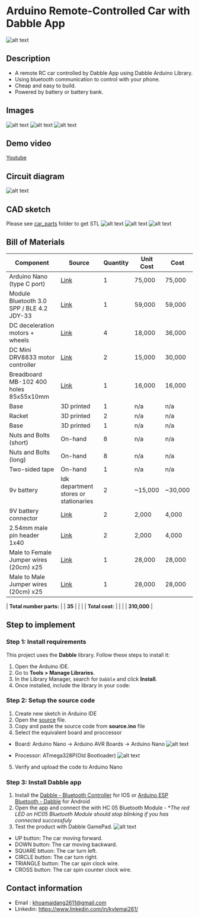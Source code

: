 # Arduino Remote-Controlled Car with Dabble App

![alt text](/images/car_design_full.jpeg)

## Description

- A remote RC car controlled by Dabble App using Dabble Arduino Library.
- Using bluetooth communication to control with your phone.
- Cheap and easy to build.
- Powered by battery or battery bank.

## Images

![alt text](/images/car_photo1.jpg)
![alt text](/images/car_photo2.jpg)
![alt text](/images/car_photo3.jpg)

## Demo video

[Youtube](https://www.youtube.com/watch?v=myx7Zmuy4rU)

## Circuit diagram

![alt text](images/circuit_diagram.png)

## CAD sketch

Please see [car_parts](/cad_parts/) folder to get STL
![alt text](/images/car_design_full.jpeg)
![alt text](/images/car_design_below.jpeg)
![alt text](/images/car_design_closeup.jpeg)

## Bill of Materials

| Component                                 | Source                                                                                                   | Quantity | Unit Cost | Cost    |
| ----------------------------------------- | -------------------------------------------------------------------------------------------------------- | -------- | --------- | ------- |
| Arduino Nano (type C port)                | [Link](https://hshop.vn/mach-nano-ch340-cong-usb-c-arduino-nano-compatible)                              | 1        | 75,000    | 75,000  |
| Module Bluetooth 3.0 SPP / BLE 4.2 JDY-33 | [Link](https://hshop.vn/mach-thu-phat-bluetooth-dual-mode-3-0-spp-ble-4-2-jdy-33-hc-05-hc-06-compatible) | 1        | 59,000    | 59,000  |
| DC deceleration motors + wheels           | [Link](https://hshop.vn/dong-co-dc-giamtoc-v1-1-48)                                                      | 4        | 18,000    | 36,000  |
| DC Mini DRV8833 motor controller          | [Link](https://hshop.vn/mach-dieu-khien-dong-co-dc-mini-drv8833)                                         | 2        | 15,000    | 30,000  |
| Breadboard MB-102 400 holes 85x55x10mm    | [Link](https://hshop.vn/test-board-camnho-8-5-x-5-5-cm)                                                  | 1        | 16,000    | 16,000  |
| Base                                      | 3D printed                                                                                               | 1        | n/a       | n/a     |
| Racket                                    | 3D printed                                                                                               | 2        | n/a       | n/a     |
| Base                                      | 3D printed                                                                                               | 1        | n/a       | n/a     |
| Nuts and Bolts (short)                    | On-hand                                                                                                  | 8        | n/a       | n/a     |
| Nuts and Bolts (long)                     | On-hand                                                                                                  | 8        | n/a       | n/a     |
| Two-sided tape                            | On-hand                                                                                                  | 1        | n/a       | n/a     |
| 9v battery                                | Idk department stores or stationaries                                                                    | 2        | ~15,000   | ~30,000 |
| 9V battery connector                      | [Link](https://hshop.vn/giac-pin-vuong-9v)                                                               | 2        | 2,000     | 4,000   |
| 2.54mm male pin header 1x40               | [Link](https://hshop.vn/rao-duc-don-chon-thang-40chon)                                                   | 2        | 2,000     | 4,000   |
| Male to Female Jumper wires (20cm) x25    | [Link](https://hshop.vn/day-cam-breadboard-duc-cai-20cm-bo-25-soi-don-loai-tot-m-f-jumper-wire)          | 1        | 28,000    | 28,000  |
| Male to Male Jumper wires (20cm) x25      | [Link](https://hshop.vn/day-cam-breadboard-duc-duc-20cm-bo-25-soi-don-loai-tot-m-m-jumper-wire)          | 1        | 28,000    | 28,000  |

| **Total number parts:** | | **35** | | |
| **Total cost:** | | | | **310,000** |

## Step to implement

### Step 1: Install requirements

This project uses the **Dabble** library. Follow these steps to install it:

1. Open the Arduino IDE.
2. Go to **Tools > Manage Libraries**.
3. In the Library Manager, search for `Dabble` and click **Install**.
4. Once installed, include the library in your code:

### Step 2: Setup the source code

1. Create new sketch in Arduino IDE
2. Open the [source](source.ino) file.
3. Copy and paste the source code from **source.ino** file
4. Select the equivalent board and proccessor

- Board: Arduino Nano -> Arduino AVR Boards -> Arduino Nano
  ![alt text](images/ide_set_up.png)

- Processor: ATmega328P(Old Bootloader)
  ![alt text](images/processor.png)

5. Verify and upload the code to Arduino Nano

### Step 3: Install Dabble app

1. Install the [Dabble - Bluetooth Controller](https://apps.apple.com/vn/app/dabble-bluetooth-controller/id1472734455?l=vi) for IOS or [Arduino ESP Bluetooth - Dabble](https://play.google.com/store/apps/details?id=io.dabbleapp&pli=1) for Android
2. Open the app and connect the with HC 05 Bluetooth Module - \*_The red LED on HC05 Bluetooth Module should stop blinking if you has connected successfuly_
3. Test the product with Dabble GamePad.
   ![alt text](images/dabble_gamepad.png)

- UP button: The car moving forward.
- DOWN button: The car moving backward.
- SQUARE bttuon: The car turn left.
- CIRCLE button: The car turn right.
- TRIANGLE button: The car spin clock wire.
- CROSS button: The car spin counter clock wire.

## Contact information

- Email : khoamaidang2611@gmail.com
- Linkedin: https://www.linkedin.com/in/kylemai261/
